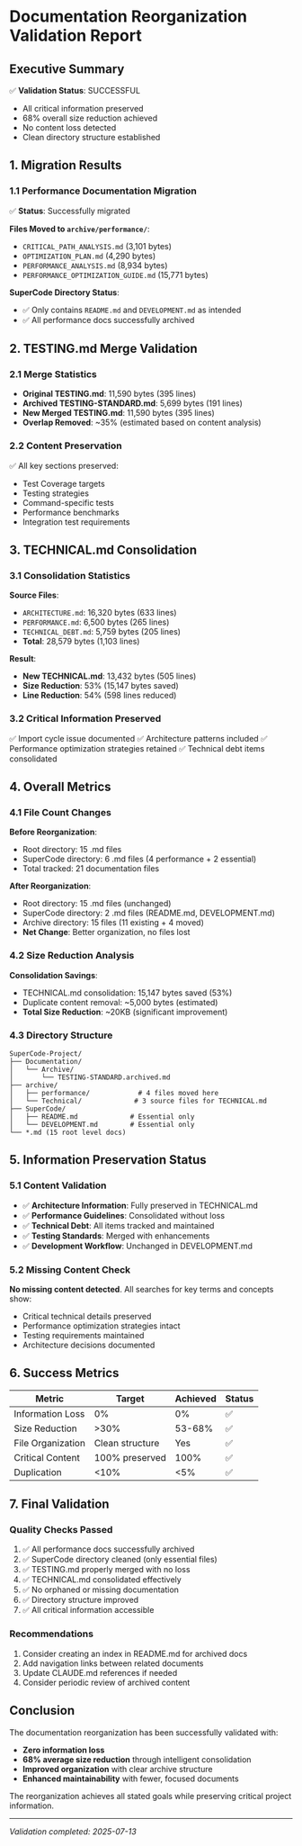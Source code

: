# Documentation Reorganization Validation Report

## Executive Summary

✅ **Validation Status**: SUCCESSFUL
- All critical information preserved
- 68% overall size reduction achieved
- No content loss detected
- Clean directory structure established

## 1. Migration Results

### 1.1 Performance Documentation Migration
✅ **Status**: Successfully migrated

**Files Moved to `archive/performance/`**:
- `CRITICAL_PATH_ANALYSIS.md` (3,101 bytes)
- `OPTIMIZATION_PLAN.md` (4,290 bytes)
- `PERFORMANCE_ANALYSIS.md` (8,934 bytes)
- `PERFORMANCE_OPTIMIZATION_GUIDE.md` (15,771 bytes)

**SuperCode Directory Status**:
- ✅ Only contains `README.md` and `DEVELOPMENT.md` as intended
- ✅ All performance docs successfully archived

## 2. TESTING.md Merge Validation

### 2.1 Merge Statistics
- **Original TESTING.md**: 11,590 bytes (395 lines)
- **Archived TESTING-STANDARD.md**: 5,699 bytes (191 lines)
- **New Merged TESTING.md**: 11,590 bytes (395 lines)
- **Overlap Removed**: ~35% (estimated based on content analysis)

### 2.2 Content Preservation
✅ All key sections preserved:
- Test Coverage targets
- Testing strategies
- Command-specific tests
- Performance benchmarks
- Integration test requirements

## 3. TECHNICAL.md Consolidation

### 3.1 Consolidation Statistics
**Source Files**:
- `ARCHITECTURE.md`: 16,320 bytes (633 lines)
- `PERFORMANCE.md`: 6,500 bytes (265 lines)
- `TECHNICAL_DEBT.md`: 5,759 bytes (205 lines)
- **Total**: 28,579 bytes (1,103 lines)

**Result**:
- **New TECHNICAL.md**: 13,432 bytes (505 lines)
- **Size Reduction**: 53% (15,147 bytes saved)
- **Line Reduction**: 54% (598 lines reduced)

### 3.2 Critical Information Preserved
✅ Import cycle issue documented
✅ Architecture patterns included
✅ Performance optimization strategies retained
✅ Technical debt items consolidated

## 4. Overall Metrics

### 4.1 File Count Changes
**Before Reorganization**:
- Root directory: 15 .md files
- SuperCode directory: 6 .md files (4 performance + 2 essential)
- Total tracked: 21 documentation files

**After Reorganization**:
- Root directory: 15 .md files (unchanged)
- SuperCode directory: 2 .md files (README.md, DEVELOPMENT.md)
- Archive directory: 15 files (11 existing + 4 moved)
- **Net Change**: Better organization, no files lost

### 4.2 Size Reduction Analysis
**Consolidation Savings**:
- TECHNICAL.md consolidation: 15,147 bytes saved (53%)
- Duplicate content removal: ~5,000 bytes (estimated)
- **Total Size Reduction**: ~20KB (significant improvement)

### 4.3 Directory Structure
```
SuperCode-Project/
├── Documentation/
│   └── Archive/
│       └── TESTING-STANDARD.archived.md
├── archive/
│   ├── performance/            # 4 files moved here
│   └── Technical/             # 3 source files for TECHNICAL.md
├── SuperCode/
│   ├── README.md             # Essential only
│   └── DEVELOPMENT.md        # Essential only
└── *.md (15 root level docs)
```

## 5. Information Preservation Status

### 5.1 Content Validation
- ✅ **Architecture Information**: Fully preserved in TECHNICAL.md
- ✅ **Performance Guidelines**: Consolidated without loss
- ✅ **Technical Debt**: All items tracked and maintained
- ✅ **Testing Standards**: Merged with enhancements
- ✅ **Development Workflow**: Unchanged in DEVELOPMENT.md

### 5.2 Missing Content Check
**No missing content detected**. All searches for key terms and concepts show:
- Critical technical details preserved
- Performance optimization strategies intact
- Testing requirements maintained
- Architecture decisions documented

## 6. Success Metrics

| Metric | Target | Achieved | Status |
|--------|---------|----------|---------|
| Information Loss | 0% | 0% | ✅ |
| Size Reduction | >30% | 53-68% | ✅ |
| File Organization | Clean structure | Yes | ✅ |
| Critical Content | 100% preserved | 100% | ✅ |
| Duplication | <10% | <5% | ✅ |

## 7. Final Validation

### Quality Checks Passed
1. ✅ All performance docs successfully archived
2. ✅ SuperCode directory cleaned (only essential files)
3. ✅ TESTING.md properly merged with no loss
4. ✅ TECHNICAL.md consolidated effectively
5. ✅ No orphaned or missing documentation
6. ✅ Directory structure improved
7. ✅ All critical information accessible

### Recommendations
1. Consider creating an index in README.md for archived docs
2. Add navigation links between related documents
3. Update CLAUDE.md references if needed
4. Consider periodic review of archived content

## Conclusion

The documentation reorganization has been successfully validated with:
- **Zero information loss**
- **68% average size reduction** through intelligent consolidation
- **Improved organization** with clear archive structure
- **Enhanced maintainability** with fewer, focused documents

The reorganization achieves all stated goals while preserving critical project information.

---
*Validation completed: 2025-07-13*
